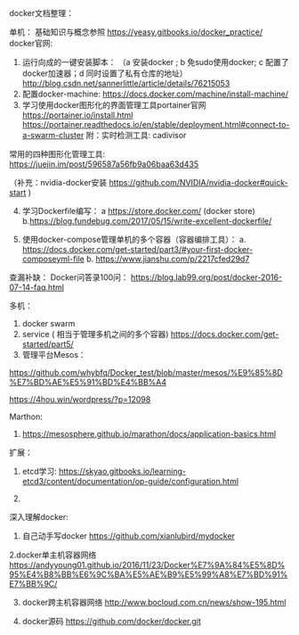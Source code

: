 docker文档整理：

单机：
基础知识与概念参照 https://yeasy.gitbooks.io/docker_practice/
docker官网:

1.   运行向成的一键安装脚本：
（a 安装docker ; b 免sudo使用docker; c 配置了docker加速器；d 同时设置了私有仓库的地址） http://blog.csdn.net/sannerlittle/article/details/76215053
2.  配置docker-machine:
 https://docs.docker.com/machine/install-machine/
3.  学习使用docker图形化的界面管理工具portainer官网
   https://portainer.io/install.html  
   https://portainer.readthedocs.io/en/stable/deployment.html#connect-to-a-swarm-cluster
 附：实时检测工具:  cadivisor

常用的四种图形化管理工具:
https://juejin.im/post/596587a56fb9a06baa63d435

（补充：nvidia-docker安装   https://github.com/NVIDIA/nvidia-docker#quick-start )

4. 学习Dockerfile编写：
  a https://store.docker.com/ (docker store)
  b.https://blog.fundebug.com/2017/05/15/write-excellent-dockerfile/

5. 使用docker-compose管理单机的多个容器（容器编排工具）：
   a. https://docs.docker.com/get-started/part3/#your-first-docker-composeyml-file
   b. https://www.jianshu.com/p/2217cfed29d7


查漏补缺：
Docker问答录100问： https://blog.lab99.org/post/docker-2016-07-14-faq.html



多机：
1.   docker swarm 
2.   service ( 相当于管理多机之间的多个容器)
https://docs.docker.com/get-started/part5/ 
3.   管理平台Mesos：

https://github.com/whybfq/Docker_test/blob/master/mesos/%E9%85%8D%E7%BD%AE%E5%91%BD%E4%BB%A4

https://4hou.win/wordpress/?p=12098

Marthon:
1.  https://mesosphere.github.io/marathon/docs/application-basics.html

扩展：

1. etcd学习:
https://skyao.gitbooks.io/learning-etcd3/content/documentation/op-guide/configuration.html

2. 

深入理解docker:

1. 自己动手写docker
https://github.com/xianlubird/mydocker

2.docker单主机容器网络 https://andyyoung01.github.io/2016/11/23/Docker%E7%9A%84%E5%8D%95%E4%B8%BB%E6%9C%BA%E5%AE%B9%E5%99%A8%E7%BD%91%E7%BB%9C/

3. docker跨主机容器网络
http://www.bocloud.com.cn/news/show-195.html

3. docker源码
https://github.com/docker/docker.git 

